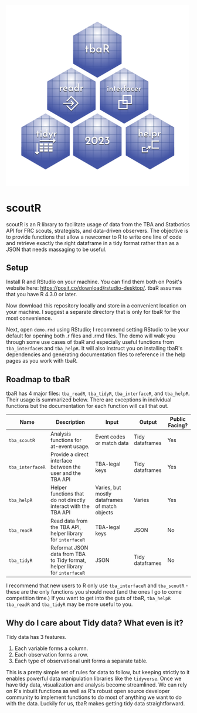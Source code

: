 <img src="logos/transparent.png" width="500">

# scoutR

scoutR is an R library to facilitate usage of data from the TBA and Statbotics API for FRC scouts, strategists, and data-driven observers. The objective is to provide functions that allow a newcomer to R to write one line of code and retrieve exactly the right dataframe in a tidy format rather than as a JSON that needs massaging to be useful.

## Setup

Install R and RStudio on your machine. You can find them both on Posit's website here: https://posit.co/download/rstudio-desktop/. tbaR assumes that you have R 4.3.0 or later.

Now download this repository locally and store in a convenient location on your machine. I suggest a separate directory that is only for tbaR for the most convenience.

Next, open `demo.rmd` using RStudio; I recommend setting RStudio to be your default for opening both .r files and .rmd files. The demo will walk you through some use cases of tbaR and especially useful functions from `tba_interfaceR` and `tba_helpR`. It will also instruct you on installing tbaR's dependencies and generating documentation files to reference in the help pages as you work with tbaR.

## Roadmap to tbaR

tbaR has 4 major files: `tba_readR`, `tba_tidyR`, `tba_interfaceR`, and `tba_helpR`. Their usage is summarized below. There are exceptions in individual functions but the documentation for each function will call that out.

| Name | Description | Input | Output | Public Facing?
| ----- | ----- | ----- | ----- | -----
| `tba_scoutR` | Analysis functions for at-event usage. | Event codes or match data | Tidy dataframes | Yes
| `tba_interfaceR` | Provide a direct interface between the user and the TBA API | TBA-legal keys | Tidy dataframes | Yes
| `tba_helpR` | Helper functions that do not directly interact with the TBA API | Varies, but mostly dataframes of match objects | Varies | Yes
| `tba_readR` | Read data from the TBA API, helper library for `interfaceR` | TBA-legal keys| JSON | No
| `tba_tidyR` | Reformat JSON data from TBA to Tidy format, helper library for `interfaceR` | JSON | Tidy dataframes | No

I recommend that new users to R only use `tba_interfaceR` and `tba_scoutR` - these are the only functions you should need (and the ones I go to come competition time.) If you want to get into the guts of tbaR, `tba_helpR` `tba_readR` and `tba_tidyR` may be more useful to you.

## Why do I care about Tidy data? What even is it?

Tidy data has 3 features.

1.  Each variable forms a column.
2.  Each observation forms a row.
3.  Each type of observational unit forms a separate table.

This is a pretty simple set of rules for data to follow, but keeping strictly to it enables powerful data manipulation libraries like the `tidyverse`. Once we have tidy data, visualization and analysis become streamlined. We can rely on R's inbuilt functions as well as R's robust open source developer community to implement functions to do most of anything we want to do with the data. Luckily for us, tbaR makes getting tidy data straightforward.
